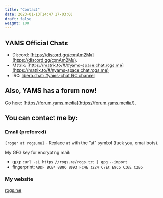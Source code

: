 ```yaml
---
title: "Contact"
date: 2023-01-13T14:47:17-03:00
draft: false
weight: 100
---
```


## YAMS Official Chats

- Discord: [https://discord.gg/cpnAm2Mu](https://discord.gg/cpnAm2Mu).
- Matrix: [https://matrix.to/#/#yams-space:chat.rogs.me](https://matrix.to/#/#yams-space:chat.rogs.me).
- IRC: [libera.chat: #yams-chat IRC channel](ircs://irc.libera.chat/#yams-chat)

## Also, YAMS has a forum now!

Go here: [https://forum.yams.media](https://forum.yams.media/).

## You can contact me by:

### Email (preferred)
`[roger at rogs.me]` - Replace `at` with the "at" symbol (fuck you, email bots).

My GPG key for encrypting mail:
- gpg: `curl -sL https://rogs.me/rogs.txt | gpg --import`
- fingerprint: `ADDF BCB7 8B86 8D93 FC4E 3224 C7EC E9C6 C36E C2E6`

### My website

[rogs.me](https://rogs.me)
